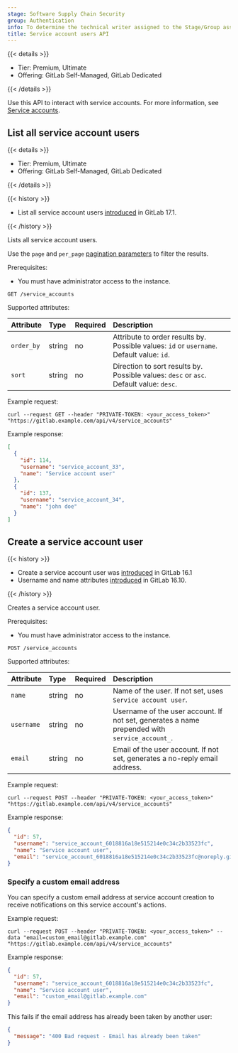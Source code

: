 ```yaml
---
stage: Software Supply Chain Security
group: Authentication
info: To determine the technical writer assigned to the Stage/Group associated with this page, see https://handbook.gitlab.com/handbook/product/ux/technical-writing/#assignments
title: Service account users API
---
```


{{< details >}}

- Tier: Premium, Ultimate
- Offering: GitLab Self-Managed, GitLab Dedicated

{{< /details >}}

Use this API to interact with service accounts. For more information, see [Service accounts](../user/profile/service_accounts.md).

## List all service account users

{{< details >}}

- Tier: Premium, Ultimate
- Offering: GitLab Self-Managed, GitLab Dedicated

{{< /details >}}

{{< history >}}

- List all service account users [introduced](https://gitlab.com/gitlab-org/gitlab/-/issues/416729) in GitLab 17.1.

{{< /history >}}

Lists all service account users.

Use the `page` and `per_page` [pagination parameters](rest/_index.md#offset-based-pagination) to filter the results.

Prerequisites:

- You must have administrator access to the instance.

```plaintext
GET /service_accounts
```

Supported attributes:

| Attribute  | Type   | Required | Description |
|:-----------|:-------|:---------|:------------|
| `order_by` | string | no       | Attribute to order results by. Possible values: `id` or `username`. Default value: `id`. |
| `sort`     | string | no       | Direction to sort results by. Possible values: `desc` or `asc`. Default value: `desc`.   |

Example request:

```shell
curl --request GET --header "PRIVATE-TOKEN: <your_access_token>" "https://gitlab.example.com/api/v4/service_accounts"
```

Example response:

```json
[
  {
    "id": 114,
    "username": "service_account_33",
    "name": "Service account user"
  },
  {
    "id": 137,
    "username": "service_account_34",
    "name": "john doe"
  }
]
```

## Create a service account user

{{< history >}}

- Create a service account user was [introduced](https://gitlab.com/gitlab-org/gitlab/-/issues/406782) in GitLab 16.1
- Username and name attributes [introduced](https://gitlab.com/gitlab-org/gitlab/-/merge_requests/144841) in GitLab 16.10.

{{< /history >}}

Creates a service account user.

Prerequisites:

- You must have administrator access to the instance.

```plaintext
POST /service_accounts
```

Supported attributes:

| Attribute  | Type   | Required | Description |
|:-----------|:-------|:---------|:------------|
| `name`     | string | no       | Name of the user. If not set, uses `Service account user`. |
| `username` | string | no       | Username of the user account. If not set, generates a name prepended with `service_account_`. |
| `email`    | string | no       | Email of the user account. If not set, generates a no-reply email address. |

Example request:

```shell
curl --request POST --header "PRIVATE-TOKEN: <your_access_token>" "https://gitlab.example.com/api/v4/service_accounts"
```

Example response:

```json
{
  "id": 57,
  "username": "service_account_6018816a18e515214e0c34c2b33523fc",
  "name": "Service account user",
  "email": "service_account_6018816a18e515214e0c34c2b33523fc@noreply.gitlab.example.com"
}
```

### Specify a custom email address

You can specify a custom email address at service account creation to receive
notifications on this service account's actions.

Example request:

```shell
curl --request POST --header "PRIVATE-TOKEN: <your_access_token>" --data "email=custom_email@gitlab.example.com" "https://gitlab.example.com/api/v4/service_accounts"
```

Example response:

```json
{
  "id": 57,
  "username": "service_account_6018816a18e515214e0c34c2b33523fc",
  "name": "Service account user",
  "email": "custom_email@gitlab.example.com"
}
```

This fails if the email address has already been taken by another user:

```json
{
  "message": "400 Bad request - Email has already been taken"
}
```
